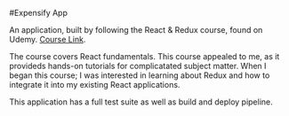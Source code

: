 #Expensify App

An application, built by following the React & Redux course, found on Udemy. [Course Link](https://www.udemy.com/react-2nd-edition/learn/v4/overview). 

The course covers React fundamentals. This course appealed to me, as it provideds hands-on tutorials for complicatated subject matter. When I began this course; I was interested in learning about Redux and how to integrate it into my existing React applications.

This application has a full test suite as well as build and deploy pipeline.
